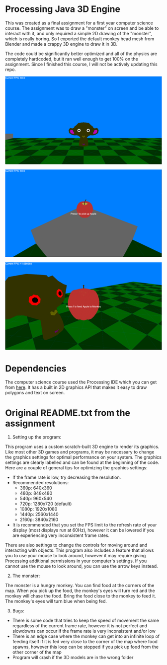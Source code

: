 # Processing Java 3D Engine

This was created as a final assignment for a first year computer science course. The assignment was to draw a "monster" on screen and be able to interact with it, and only required a simple 2D drawing of the "monster", which is really boring. So I exported the default monkey head mesh from Blender and made a crappy 3D engine to draw it in 3D.

The code could be significantly better optimized and all of the physics are completely hardcoded, but it ran well enough to get 100% on the assignment. Since I finished this course, I will not be actively updating this repo.

![Screenshot1](https://raw.githubusercontent.com/GREENSHELLRAGE/processing-java-3d-engine/main/screenshots/Screen%20Shot%202022-12-09%20at%2011.51.40%20PM.png)

![Screenshot2](https://raw.githubusercontent.com/GREENSHELLRAGE/processing-java-3d-engine/main/screenshots/Screen%20Shot%202022-12-09%20at%2011.52.27%20PM.png)

![Screenshot3](https://raw.githubusercontent.com/GREENSHELLRAGE/processing-java-3d-engine/main/screenshots/Screen%20Shot%202022-12-09%20at%2011.52.56%20PM.png)

# Dependencies

The computer science course used the Processing IDE which you can get from [here](https://processing.org/download). It has a built in 2D graphics API that makes it easy to draw polygons and text on screen.

# Original README.txt from the assignment

1. Setting up the program:


This program uses a custom scratch-built 3D engine to render its graphics. Like most other 3D games and programs, it may be necessary to change the graphics settings for optimal performance on your system. The graphics settings are clearly labelled and can be found at the beginning of the code. Here are a couple of general tips for optimizing the graphics settings:
- If the frame rate is low, try decreasing the resolution.
- Recommended resolutions:
	- 360p: 640x360
	- 480p: 848x480
	- 540p: 960x540
	- 720p: 1280x720 (default)
	- 1080p: 1920x1080
	- 1440p: 2560x1440
	- 2160p: 3840x2160
- It is recommended that you set the FPS limit to the refresh rate of your display (most displays run at 60Hz), however it can be lowered if you are experiencing very inconsistent frame rates.

There are also settings to change the controls for moving around and interacting with objects. This program also includes a feature that allows you to use your mouse to look around, however it may require giving Processing additional permissions in your computer's settings. If you cannot use the mouse to look around, you can use the arrow keys instead.


2. The monster:


The monster is a hungry monkey. You can find food at the corners of the map. When you pick up the food, the monkey's eyes will turn red and the monkey will chase the food. Bring the food close to the monkey to feed it. The monkey's eyes will turn blue when being fed.


3. Bugs:


- There is some code that tries to keep the speed of movement the same regardless of the current frame rate, however it is not perfect and slowdowns can occur if the frame rate is very inconsistent and/or low
- There is an edge case where the monkey can get into an infinite loop of feeding itself if it is fed very close to the corner of the map where food spawns, however this loop can be stopped if you pick up food from the other corner of the map
- Program will crash if the 3D models are in the wrong folder
